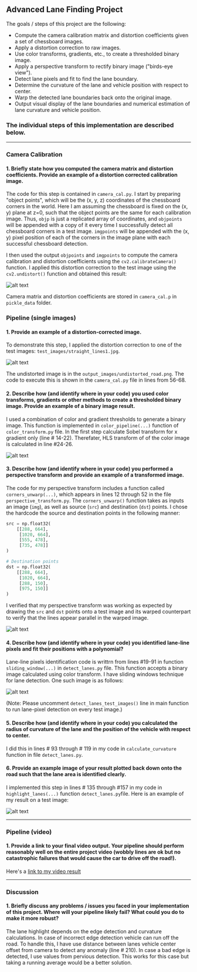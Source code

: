 ## Advanced Lane Finding Project

The goals / steps of this project are the following:

* Compute the camera calibration matrix and distortion coefficients given a set of chessboard images.
* Apply a distortion correction to raw images.
* Use color transforms, gradients, etc., to create a thresholded binary image.
* Apply a perspective transform to rectify binary image ("birds-eye view").
* Detect lane pixels and fit to find the lane boundary.
* Determine the curvature of the lane and vehicle position with respect to center.
* Warp the detected lane boundaries back onto the original image.
* Output visual display of the lane boundaries and numerical estimation of lane curvature and vehicle position.

[//]: # (Image References)

[image1]: ./output_images/undistorted.png "Undistorted"
[image2]: ./output_images/undistorted_road.png "Road Transformed"
[image3]: ./output_images/binary_combo.png "Binary Example"
[image4]: ./output_images/warped_straight_lines.png "Warp Example"
[image5]: ./output_images/color_fit_lines.png "Fit Visual"
[image6]: ./output_images/highlight_lane.png "Output"
[video1]: ./project_video.mp4 "Video"

### The individual steps of this implementation are described below.  

---

### Camera Calibration

#### 1. Briefly state how you computed the camera matrix and distortion coefficients. Provide an example of a distortion corrected calibration image.

The code for this step is contained in `camera_cal.py`.  I start by preparing "object points", which will be the (x, y, z) coordinates of the chessboard corners in the world. Here I am assuming the chessboard is fixed on the (x, y) plane at z=0, such that the object points are the same for each calibration image.  Thus, `objp` is just a replicated array of coordinates, and `objpoints` will be appended with a copy of it every time I successfully detect all chessboard corners in a test image.  `imgpoints` will be appended with the (x, y) pixel position of each of the corners in the image plane with each successful chessboard detection.  

I then used the output `objpoints` and `imgpoints` to compute the camera calibration and distortion coefficients using the `cv2.calibrateCamera()` function.  I applied this distortion correction to the test image using the `cv2.undistort()` function and obtained this result:

![alt text][image1]

Camera matrix and distortion coefficients are stored in `camera_cal.p` in `pickle_data` folder.

### Pipeline (single images)

#### 1. Provide an example of a distortion-corrected image.

To demonstrate this step, I applied the distortion correction to one of the test images: `test_images/straight_lines1.jpg`.

![alt text][image2]

The undistorted image is in the `output_images/undistorted_road.png`.
The code to execute this is shown in the `camera_cal.py` file in lines from 56-68.

#### 2. Describe how (and identify where in your code) you used color transforms, gradients or other methods to create a thresholded binary image.  Provide an example of a binary image result.

I used a combination of color and gradient thresholds to generate a binary image. This function is implemented in `color_pipeline(...)` function of `color_transform.py` file. In the first step calculate Sobel transform for x gradient only (line # 14-22).  Therefater, HLS transform of of the color image is calculated in line #24-26.

![alt text][image3]

#### 3. Describe how (and identify where in your code) you performed a perspective transform and provide an example of a transformed image.

The code for my perspective transform includes a function called `corners_unwarp(...)`, which appears in lines 12 through 52 in the file `perspective_transform.py`.  The `corners_unwarp()` function takes as inputs an image (`img`), as well as source (`src`) and destination (`dst`) points.  I chose the hardcode the source and destination points in the following manner:

```python
src = np.float32(
    [[288, 664],
     [1020, 664],
     [555, 478],
     [735, 478]]
)

# Destination points
dst = np.float32(
    [[288, 664],
     [1020, 664],
     [288, 150],
     [975, 150]]
)
```

I verified that my perspective transform was working as expected by drawing the `src` and `dst` points onto a test image and its warped counterpart to verify that the lines appear parallel in the warped image.

![alt text][image4]

#### 4. Describe how (and identify where in your code) you identified lane-line pixels and fit their positions with a polynomial?

Lane-line pixels identification code is writtrn from lines #19-91 in function `sliding_window(...)` in `detect_lanes.py` file. This function accepts a binary image calculated using color transform. I have sliding windows technique for lane detection. One such image is as follows:

![alt text][image5]

(Note: Please uncomment `detect_lanes_test_images()` line in main function to run lane-pixel detection on every test image.)

#### 5. Describe how (and identify where in your code) you calculated the radius of curvature of the lane and the position of the vehicle with respect to center.

I did this in lines # 93 through # 119 in my code in  `calculate_curvature` function in file `detect_lanes.py`.

#### 6. Provide an example image of your result plotted back down onto the road such that the lane area is identified clearly.

I implemented this step in lines # 135 through #157 in my code in `highlight_lanes(...)` function `detect_lanes.py`file.  Here is an example of my result on a test image:

![alt text][image6]

---

### Pipeline (video)

#### 1. Provide a link to your final video output.  Your pipeline should perform reasonably well on the entire project video (wobbly lines are ok but no catastrophic failures that would cause the car to drive off the road!).

Here's a [link to my video result](./project_video.mp4)

---

### Discussion

#### 1. Briefly discuss any problems / issues you faced in your implementation of this project.  Where will your pipeline likely fail?  What could you do to make it more robust?

The lane highlight depends on the edge detection and curvature calculations. In case of incorrect edge detection vehicle can run off the road. To handle this, I have use distance between lanes vehicle center offset from camera to detect any anomaly (line # 210). In case a bad edge is detected, I use values from pervious detection. This works for this case but taking a running average would be a better solution.

